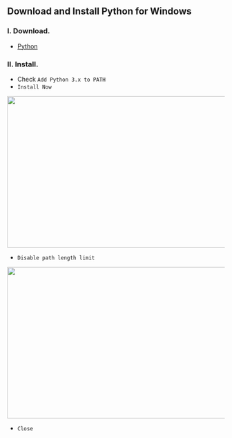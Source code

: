 ## Download and Install Python for Windows

### I. Download.

- [Python](https://www.python.org/downloads/)

### II. Install.

- Check `Add Python 3.x to PATH`
- `Install Now`

<img style="vertical-align:middle;"  width=580 height=350 src="https://i.imgur.com/tHhUKFh.png">

- `Disable path length limit`

<img style="vertical-align:middle;"  width=580 height=350 src="https://i.imgur.com/0IsP2yd.png">

- `Close`
